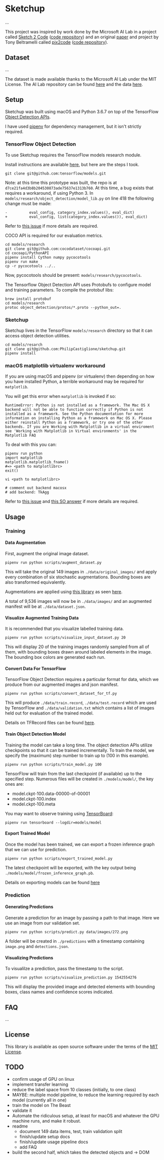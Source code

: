 # Sketchup

...

This project was inspired by work done by the Microsoft AI Lab in a project called
[Sketch 2 Code](https://www.ailab.microsoft.com/experiments/30c61484-d081-4072-99d6-e132d362b99d)
([code repository](https://github.com/Microsoft/ailab/tree/master/Sketch2Code))
and an original [paper](https://arxiv.org/abs/1705.07962) and project by Tony
Beltramelli called [pix2code](https://uizard.io/research/#pix2code)
([code repository](https://github.com/tonybeltramelli/pix2code)).

## Dataset

...

The dataset is made available thanks to the Microsoft AI Lab under the MIT License.
The AI Lab repository can be found [here](https://github.com/Microsoft/ailab) and
the data [here](https://github.com/Microsoft/ailab/tree/master/Sketch2Code/model).

## Setup

Sketchup was built using macOS and Python 3.6.7 on top of the TensorFlow
[Object Detection APIs](https://github.com/tensorflow/models/tree/master/research/object_detection).

I have used [pipenv](https://pipenv.readthedocs.io/) for dependency management,
but it isn't strictly required.

### TensorFlow Object Detection

To use Sketchup requires the TensorFlow models research module.

Install instructions are available
[here](https://github.com/tensorflow/models/blob/master/research/object_detection/g3doc/installation.md),
but here are the steps I took.

```
git clone git@github.com:tensorflow/models.git
```

Note: at this time this prototype was built, the repo is at
`d7ce21fa4d3b8b204530873ade75637e1313b760`. At this time, a bug exists that
requires a workaround, if using Python 3. In
`models/research/object_detection/model_lib.py` on line 418 the following change
must be made:

```
-          eval_config, category_index.values(), eval_dict)
+          eval_config, list(category_index.values()), eval_dict)
```

Refer to [this issue](https://github.com/tensorflow/models/issues/4780)
if more details are required.

COCO API is required for our evaluation metrics.

```
cd models/research
git clone git@github.com:cocodataset/cocoapi.git
cd cocoapi/PythonAPI
pipenv install Cython numpy pycocotools
pipenv run make
cp -r pycocotools ../..
```

Now, pycocotools should be present: `models/research/pycocotools`.

The Tensorflow Object Detection API uses Protobufs to configure model and
training parameters. To compile the protobuf libs:

```
brew install protobuf
cd models/research
protoc object_detection/protos/*.proto --python_out=.
```

### Sketchup

Sketchup lives in the TensorFlow `models/research` directory so that it
can access object detection utilities.

```
cd models/resarch
git clone git@github.com:PhilipCastiglione/sketchup.git
pipenv install
```

### macOS matplotlib virtualenv workaround

If you are using macOS and pipenv (or virtualenv) then depending on how you have
installed Python, a terrible workaround may be required for `matplotlib`.

You will get this error when `matplotlib` is invoked if so:

```
RuntimeError: Python is not installed as a framework. The Mac OS X backend will not be able to function correctly if Python is not installed as a framework. See the Python documentation for more information on installing Python as a framework on Mac OS X. Please either reinstall Python as a framework, or try one of the other backends. If you are Working with Matplotlib in a virtual enviroment see 'Working with Matplotlib in Virtual environments' in the Matplotlib FAQ
```

To deal with this you can:

```
pipenv run python
import matplotlib
matplotlib.matplotlib_fname()
#=> <path to matplotlibrc>
exit()

vi <path to matplotlibrc>

# comment out backend macosx
# add backend: TkAgg
```

Refer to [this issue](https://github.com/pyenv/pyenv-virtualenv/issues/140)
and [this SO answer](https://stackoverflow.com/questions/49367013/pipenv-install-matplotlib)
if more details are required.

## Usage

### Training

#### Data Augmentation

First, augment the original image dataset.

```
pipenv run python scripts/augment_dataset.py
```

This will take the original 149 images in `./data/original_images/` and apply
every combination of six stochastic augmentations. Bounding boxes are also
transformed equivalently.

Augmentations are applied using
[this library](https://github.com/aleju/imgaug) as seen
[here](src/augmenter.py#L16).

A total of 9,536 images will now be in `./data/images/` and an augmented
manifest will be at `./data/dataset.json`.

#### Visualize Augmented Training Data

It is recommended that you visualize labelled training data.

```
pipenv run python scripts/visualize_input_dataset.py 20
```

This will display 20 of the training images randomly sampled from all of them,
with bounding boxes drawn around labeled elements in the image. The bounding
box colors are generated each run.

#### Convert Data For TensorFlow

TensorFlow Object Detection requires a particular format for data, which
we produce from our augmented images and json manifest.

```
pipenv run python scripts/convert_dataset_for_tf.py
```

This will produce `./data/train.record`, `./data/test.record` which are used
by TensorFlow and `./data/validation.txt` which contains a list of images held
out for evaluation of the trained model.

Details on TFRecord files can be found
[here](https://github.com/tensorflow/models/blob/master/research/object_detection/g3doc/preparing_inputs.md).

#### Train Object Detection Model

Training the model can take a long time. The object detection APIs utilize
checkpoints so that it can be trained incrementally. To train the model, we
specify the (maximum) step number to train up to (100 in this example).

```
pipenv run python scripts/train_model.py 100
```

TensorFlow will train from the last checkpoint (if available) up to the specified
step. Numerous files will be created in `./models/model/`, the key ones are:

* model.ckpt-100.data-00000-of-00001
* model.ckpt-100.index
* model.ckpt-100.meta

You may want to observe training using [TensorBoard](https://www.tensorflow.org/guide/summaries_and_tensorboard):

```
pipenv run tensorboard --logdir=models/model
```

#### Export Trained Model

Once the model has been trained, we can export a frozen inference graph that we
can use for prediction.

```
pipenv run python scripts/export_trained_model.py
```

The latest checkpoint will be exported, with the key output being
`./models/model/frozen_inference_graph.pb`.

Details on exporting models can be found
[here](https://github.com/tensorflow/models/blob/master/research/object_detection/g3doc/exporting_models.md)

### Prediction

#### Generating Predictions

Generate a prediction for an image by passing a path to that image. Here
we use an image from our validation set.

```
pipenv run python scripts/predict.py data/images/272.png
```

A folder will be created in `./predictions` with a timestamp containing
`image.png` and `detections.json`.

#### Visualizing Predictions

To visualilze a prediction, pass the timestamp to the script.

```
pipenv run python scripts/visualize_prediction.py 1542554276
```

This will display the provided image and detected elements with
bounding boxes, class names and confidence scores indicated.

## FAQ

...

## License

This library is available as open source software under the terms of the
[MIT License](http://opensource.org/licenses/MIT).

## TODO

* confirm usage of GPU on linux
* implement transfer learning
* reduce the label space from 10 classes (initially, to one class)
* MAYBE: multiple model pipeline, to reduce the learning required by each model (currently all in one)
* train the model on The Beast
* validate it
* Automate the ridiculous setup, at least for macOS and whatever the GPU machine runs, and make it robust.
* readme
    * document 149 data items, test, train validation split
    * finish/update setup docs
    * finish/update usage pipeline docs
    * add FAQ
* build the second half, which takes the detected objects and -> DOM

